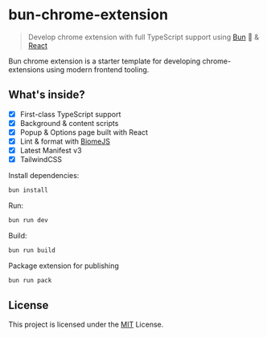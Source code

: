 # bun-chrome-extension

> Develop chrome extension with full TypeScript support using [Bun](https://bun.sh) 🐰 & [React](https://react.dev/)

Bun chrome extension is a starter template for developing chrome-extensions using modern frontend tooling.

## What's inside?
- [x] First-class TypeScript support
- [x] Background & content scripts
- [x] Popup & Options page built with React
- [x] Lint & format with [BiomeJS](https://biomejs.dev/)
- [x] Latest Manifest v3
- [x] TailwindCSS

Install dependencies:

```bash
bun install
```

Run:

```bash
bun run dev
```

Build:

```bash
bun run build
```

Package extension for publishing

```bash
bun run pack
```

## License

This project is licensed under the [MIT](/LICENSE.md) License.
